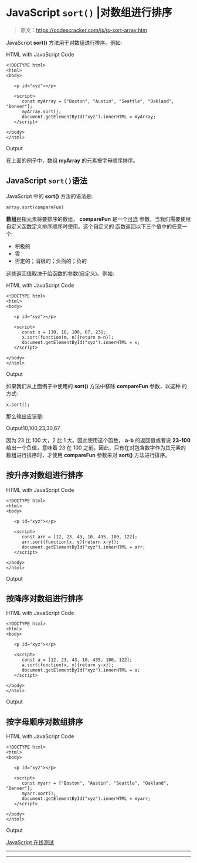 # JavaScript `sort()` |对数组进行排序

> 原文：<https://codescracker.com/js/js-sort-array.htm>

JavaScript **sort()** 方法用于对数组进行排序。例如:

HTML with JavaScript Code

```
<!DOCTYPE html>
<html>
<body>

   <p id="xyz"></p>

   <script>
      const myArray = ["Boston", "Austin", "Seattle", "Oakland", "Denver"];
      myArray.sort();
      document.getElementById("xyz").innerHTML = myArray;
   </script>

</body>
</html>
```

Output

在上面的例子中，数组 **myArray** 的元素按字母顺序排序。

## JavaScript `sort()`语法

JavaScript 中的 **sort()** 方法的语法是:

```
array.sort(compareFun)
```

**数组**是指元素将要排序的数组， **compareFun** 是一个<u>可选</u> 参数，当我们需要使用自定义函数定义排序顺序时使用。这个自定义的 函数返回以下三个值中的任意一个:

*   积极的
*   零
*   否定的；消极的；负面的；负的

这些返回值取决于给函数的参数(自定义)。例如:

HTML with JavaScript Code

```
<!DOCTYPE html>
<html>
<body>

   <p id="xyz"></p>

   <script>
      const x = [30, 10, 100, 67, 23];
      x.sort(function(m, n){return m-n});
      document.getElementById("xyz").innerHTML = x;
   </script>

</body>
</html>
```

Output

如果我们从上面例子中使用的 **sort()** 方法中移除 **compareFun** 参数，以这种 的方式:

```
x.sort();
```

那么输出应该是:

Output10,100,23,30,67

因为 23 比 100 大，2 比 1 大。因此使用这个函数， **a-b** 的返回值或者说 **23-100** 给出一个负值，意味着 23 在 100 之前。因此，只有在对包含数字作为其元素的数组进行排序时，才使用 **compareFun** 参数来对 **sort()** 方法进行排序。

## 按升序对数组进行排序

HTML with JavaScript Code

```
<!DOCTYPE html>
<html>
<body>

   <p id="xyz"></p>

   <script>
      const arr = [12, 23, 43, 10, 435, 100, 122];
      arr.sort(function(x, y){return x-y});
      document.getElementById("xyz").innerHTML = arr;
   </script>

</body>
</html>
```

Output

## 按降序对数组进行排序

HTML with JavaScript Code

```
<!DOCTYPE html>
<html>
<body>

   <p id="xyz"></p>

   <script>
      const a = [12, 23, 43, 10, 435, 100, 122];
      a.sort(function(x, y){return y-x});
      document.getElementById("xyz").innerHTML = a;
   </script>

</body>
</html>
```

Output

## 按字母顺序对数组排序

HTML with JavaScript Code

```
<!DOCTYPE html>
<html>
<body>

   <p id="xyz"></p>

   <script>
      const myarr = ["Boston", "Austin", "Seattle", "Oakland", "Denver"];
      myarr.sort();
      document.getElementById("xyz").innerHTML = myarr;
   </script>

</body>
</html>
```

Output

[JavaScript 在线测试](/exam/showtest.php?subid=6)

* * *

* * *